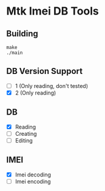 # Mtk Imei DB Tools

## Building
```shell
make
./main
```

## DB Version Support
- [ ] 1 (Only reading, don't tested)
- [x] 2 (Only reading)

## DB
- [x] Reading
- [ ] Creating
- [ ] Editing

## IMEI
- [x] Imei decoding
- [ ] Imei encoding
